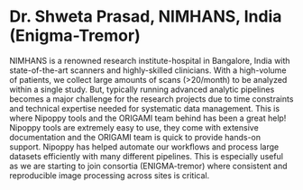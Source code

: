 # **Dr. Shweta Prasad**, NIMHANS, India (Enigma-Tremor)

NIMHANS is a renowned research institute-hospital in Bangalore, India with state-of-the-art scanners and highly-skilled clinicians. With a high-volume of patients, we collect large amounts of scans (>20/month) to be analyzed within a single study. But, typically running advanced analytic pipelines becomes a major challenge for the research projects due to time constraints and technical expertise needed for systematic data management. This is where Nipoppy tools and the ORIGAMI team behind has been a great help! Nipoppy tools are extremely easy to use, they come with extensive documentation and the ORIGAMI team is quick to provide hands-on support. Nipoppy has helped automate our workflows and process large datasets efficiently with many different pipelines. This is especially useful as we are starting to join consortia (ENIGMA-tremor) where consistent and reproducible image processing across sites is critical.